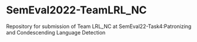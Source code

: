 # SemEval2022-TeamLRL_NC
Repository for submission of Team LRL_NC at SemEval22-Task4:Patronizing and Condescending Language Detection
